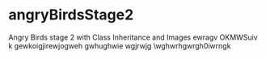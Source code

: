 # angryBirdsStage2
Angry Birds stage 2 with Class Inheritance and Images
ewragv OKMWSuiv k
gewkoigjirewjogweh
gwhughwie
wgjrwjg
\wghwrhgwrgh0iwrngk